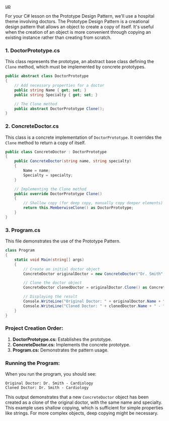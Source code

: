 [up](../README.md)

For your C# lesson on the Prototype Design Pattern, we'll use a hospital theme involving doctors. The Prototype Design Pattern is a creational design pattern that allows an object to create a copy of itself. It's useful when the creation of an object is more convenient through copying an existing instance rather than creating from scratch.

### 1. DoctorPrototype.cs
This class represents the prototype, an abstract base class defining the `Clone` method, which must be implemented by concrete prototypes.

```csharp
public abstract class DoctorPrototype
{
    // Add necessary properties for a doctor
    public string Name { get; set; }
    public string Specialty { get; set; }

    // The Clone method
    public abstract DoctorPrototype Clone();
}
```

### 2. ConcreteDoctor.cs
This class is a concrete implementation of `DoctorPrototype`. It overrides the `Clone` method to return a copy of itself.

```csharp
public class ConcreteDoctor : DoctorPrototype
{
    public ConcreteDoctor(string name, string specialty)
    {
        Name = name;
        Specialty = specialty;
    }

    // Implementing the Clone method
    public override DoctorPrototype Clone()
    {
        // Shallow copy (for deep copy, manually copy deeper elements)
        return this.MemberwiseClone() as DoctorPrototype;
    }
}
```

### 3. Program.cs
This file demonstrates the use of the Prototype Pattern.

```csharp
class Program
{
    static void Main(string[] args)
    {
        // Create an initial doctor object
        ConcreteDoctor originalDoctor = new ConcreteDoctor("Dr. Smith", "Cardiology");

        // Clone the doctor object
        ConcreteDoctor clonedDoctor = originalDoctor.Clone() as ConcreteDoctor;

        // Displaying the result
        Console.WriteLine("Original Doctor: " + originalDoctor.Name + " - " + originalDoctor.Specialty);
        Console.WriteLine("Cloned Doctor: " + clonedDoctor.Name + " - " + clonedDoctor.Specialty);
    }
}
```

### Project Creation Order:
1. **DoctorPrototype.cs:** Establishes the prototype.
2. **ConcreteDoctor.cs:** Implements the concrete prototype.
3. **Program.cs:** Demonstrates the pattern usage.

### Running the Program:
When you run the program, you should see:
```
Original Doctor: Dr. Smith - Cardiology
Cloned Doctor: Dr. Smith - Cardiology
```

This output demonstrates that a new `ConcreteDoctor` object has been created as a clone of the original doctor, with the same name and specialty. This example uses shallow copying, which is sufficient for simple properties like strings. For more complex objects, deep copying might be necessary.
